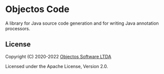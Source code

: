 # Objectos Code

A library for Java source code generation and for writing Java annotation processors.

## License

Copyright (C) 2020-2022 [Objectos Software LTDA](https://www.objectos.com.br)

Licensed under the Apache License, Version 2.0.
